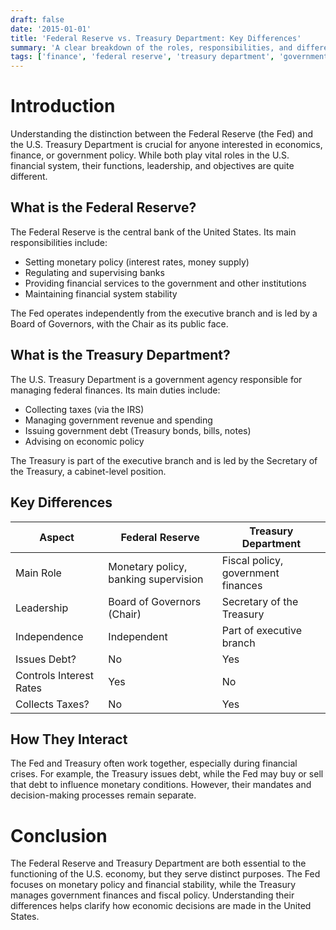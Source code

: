 ```yaml
---
draft: false
date: '2015-01-01'
title: 'Federal Reserve vs. Treasury Department: Key Differences'
summary: 'A clear breakdown of the roles, responsibilities, and differences between the U.S. Federal Reserve and the Treasury Department.'
tags: ['finance', 'federal reserve', 'treasury department', 'government', 'economics']
---
```


# Introduction

Understanding the distinction between the Federal Reserve (the Fed) and the U.S. Treasury Department is crucial for anyone interested in economics, finance, or government policy. While both play vital roles in the U.S. financial system, their functions, leadership, and objectives are quite different.

## What is the Federal Reserve?

The Federal Reserve is the central bank of the United States. Its main responsibilities include:

- Setting monetary policy (interest rates, money supply)
- Regulating and supervising banks
- Providing financial services to the government and other institutions
- Maintaining financial system stability

The Fed operates independently from the executive branch and is led by a Board of Governors, with the Chair as its public face.

## What is the Treasury Department?

The U.S. Treasury Department is a government agency responsible for managing federal finances. Its main duties include:

- Collecting taxes (via the IRS)
- Managing government revenue and spending
- Issuing government debt (Treasury bonds, bills, notes)
- Advising on economic policy

The Treasury is part of the executive branch and is led by the Secretary of the Treasury, a cabinet-level position.

## Key Differences

| Aspect                  | Federal Reserve                      | Treasury Department                |
| ----------------------- | ------------------------------------ | ---------------------------------- |
| Main Role               | Monetary policy, banking supervision | Fiscal policy, government finances |
| Leadership              | Board of Governors (Chair)           | Secretary of the Treasury          |
| Independence            | Independent                          | Part of executive branch           |
| Issues Debt?            | No                                   | Yes                                |
| Controls Interest Rates | Yes                                  | No                                 |
| Collects Taxes?         | No                                   | Yes                                |

## How They Interact

The Fed and Treasury often work together, especially during financial crises. For example, the Treasury issues debt, while the Fed may buy or sell that debt to influence monetary conditions. However, their mandates and decision-making processes remain separate.

# Conclusion

The Federal Reserve and Treasury Department are both essential to the functioning of the U.S. economy, but they serve distinct purposes. The Fed focuses on monetary policy and financial stability, while the Treasury manages government finances and fiscal policy. Understanding their differences helps clarify how economic decisions are made in the United States.

